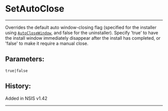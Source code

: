 # SetAutoClose

---

Overrides the default auto window-closing flag (specified for the installer using [`AutoCloseWindow`][1], and false for the uninstaller). Specify 'true' to have the install window immediately disappear after the install has completed, or 'false' to make it require a manual close.

## Parameters:

    true|false

## History:

Added in NSIS v1.42

---

[1]: AutoCloseWindow.markdown
